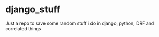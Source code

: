 # django_stuff
Just a repo to save some random stuff i do in django, python, DRF and correlated things
